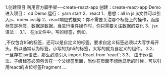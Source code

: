 1.创建项目
	利用官方脚手架---create-react-app
	创建：create-react-app Demo
	进入项目： cd Demo
	运行： yarn start
2、react
	1、思想：all in js
	js文件可以引入js、index.css等
	2、react响应式框架：你不需要关注哪个标签上的操作，而是标签是标签，数据是数据，当进行事件操作时，你只需要关注数据的变化
3、jsx语法：
	3.1、 在js文件中，写的标签，例如<App/>,<div></div>,不仅包含h5的标签，还可以是自定义的标签，要求自定义标签必须以大写字母开头。所以通常认为标签，小写的为h5的标签，大写的就为自定义的组件。
	3.2、 一旦存在jsx语法，那么必须引入 import React from 'react';
	3.3、 由于jsx语法，子级标签必须包含在一个父标签里面，当你在页面不想他显示的时候，可以引用react的占位标签Fragment
	<Fragment>...</Fragment>
	